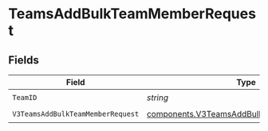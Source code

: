 # TeamsAddBulkTeamMemberRequest


## Fields

| Field                                                                                                    | Type                                                                                                     | Required                                                                                                 | Description                                                                                              |
| -------------------------------------------------------------------------------------------------------- | -------------------------------------------------------------------------------------------------------- | -------------------------------------------------------------------------------------------------------- | -------------------------------------------------------------------------------------------------------- |
| `TeamID`                                                                                                 | *string*                                                                                                 | :heavy_check_mark:                                                                                       | N/A                                                                                                      |
| `V3TeamsAddBulkTeamMemberRequest`                                                                        | [components.V3TeamsAddBulkTeamMemberRequest](../../models/components/v3teamsaddbulkteammemberrequest.md) | :heavy_check_mark:                                                                                       | N/A                                                                                                      |